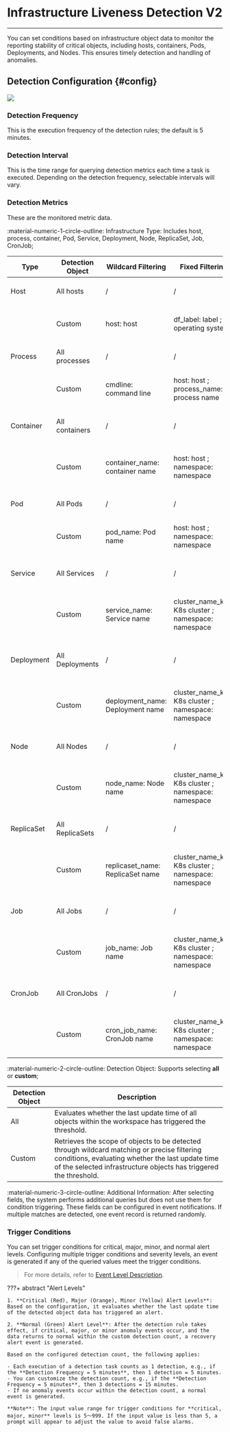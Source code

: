 # Infrastructure Liveness Detection V2
---

You can set conditions based on infrastructure object data to monitor the reporting stability of critical objects, including hosts, containers, Pods, Deployments, and Nodes. This ensures timely detection and handling of anomalies.

## Detection Configuration {#config}

![](../img/monitor18.png)

### Detection Frequency

This is the execution frequency of the detection rules; the default is 5 minutes.

### Detection Interval

This is the time range for querying detection metrics each time a task is executed. Depending on the detection frequency, selectable intervals will vary.

### Detection Metrics

These are the monitored metric data.

:material-numeric-1-circle-outline: Infrastructure Type: Includes host, process, container, Pod, Service, Deployment, Node, ReplicaSet, Job, CronJob;

| Type | Detection Object | Wildcard Filtering | Fixed Filtering | DQL Query |
| --- | --- | --- | --- | --- |
| Host | All hosts | / | / | O::`host_processes`:((now()-last_update_time)/1000 AS `Result`) by cmdline |
|  | Custom | host: host | df_label: label ; os: operating system | O::`HOST`:((now()-last_update_time)/1000 AS `Result`) {filter conditions} by host |
| Process | All processes | / | / | O::`HOST`:((now()-last_update_time)/1000 AS `Result`) by host |
|  | Custom | cmdline: command line | host: host ; process_name: process name | O::`host_processes`:((now()-last_update_time)/1000 AS `Result`) {filter conditions} by cmdline |
| Container | All containers | / | / | O::`docker_containers`:((now()-last_update_time)/1000 AS `Result`) by container_name |
|  | Custom | container_name: container name | host: host ; namespace: namespace | O::`docker_containers`:((now()-last_update_time)/1000 AS `Result`) {filter conditions} by container_name |
| Pod | All Pods | / | / | O::`kubelet_pod`:((now()-last_update_time)/1000 AS `Result`) by pod_name |
|  | Custom | pod_name: Pod name | host: host ; namespace: namespace | O::`kubelet_pod`:((now()-last_update_time)/1000 AS `Result`) {filter conditions} by pod_name |
| Service | All Services | / | / | O::`kubernetes_services`:((now()-last_update_time)/1000 AS `Result`) by service_name |
|  | Custom | service_name: Service name | cluster_name_k8s: K8s cluster ; namespace: namespace | O::`kubernetes_services`:((now()-last_update_time)/1000 AS `Result`) {filter conditions} by service_name |
| Deployment | All Deployments | / | / | O::`kubernetes_deployments`:((now()-last_update_time)/1000 AS `Result`) by deployment_name |
|  | Custom | deployment_name: Deployment name | cluster_name_k8s: K8s cluster ; namespace: namespace | O::`kubernetes_deployments`:((now()-last_update_time)/1000 AS `Result`) {filter conditions} by deployment_name |
| Node | All Nodes | / | / | O::`kubernetes_nodes`:((now()-last_update_time)/1000 AS `Result`) by node_name |
|  | Custom | node_name: Node name | cluster_name_k8s: K8s cluster ; namespace: namespace | O::`kubernetes_nodes`:((now()-last_update_time)/1000 AS `Result`) {filter conditions} by node_name |
| ReplicaSet | All ReplicaSets | / | / | O::`kubernetes_replica_sets`:((now()-last_update_time)/1000 AS `Result`) by replicaset_name |
|  | Custom | replicaset_name: ReplicaSet name | cluster_name_k8s: K8s cluster ; namespace: namespace | O::`kubernetes_replica_sets`:((now()-last_update_time)/1000 AS `Result`) {filter conditions} by replicaset_name |
| Job | All Jobs | / | / | O::`kubernetes_jobs`:((now()-last_update_time)/1000 AS `Result`) by job_name |
|  | Custom | job_name: Job name | cluster_name_k8s: K8s cluster ; namespace: namespace | O::`kubernetes_jobs`:((now()-last_update_time)/1000 AS `Result`) {filter conditions} by job_name |
| CronJob | All CronJobs | / | / | O::`kubernetes_cron_jobs`:((now()-last_update_time)/1000 AS `Result`) by cron_job_name |
|  | Custom | cron_job_name: CronJob name | cluster_name_k8s: K8s cluster ; namespace: namespace | O::`kubernetes_cron_jobs`:((now()-last_update_time)/1000 AS `Result`) {filter conditions} by cron_job_name |

:material-numeric-2-circle-outline: Detection Object: Supports selecting **all** or **custom**;

| Detection Object | Description |
| --- | --- |
| All | Evaluates whether the last update time of all objects within the workspace has triggered the threshold. |
| Custom | Retrieves the scope of objects to be detected through wildcard matching or precise filtering conditions, evaluating whether the last update time of the selected infrastructure objects has triggered the threshold. |

:material-numeric-3-circle-outline: Additional Information: After selecting fields, the system performs additional queries but does not use them for condition triggering. These fields can be configured in event notifications. If multiple matches are detected, one event record is returned randomly.

### Trigger Conditions

You can set trigger conditions for critical, major, minor, and normal alert levels. Configuring multiple trigger conditions and severity levels, an event is generated if any of the queried values meet the trigger conditions.

> For more details, refer to [Event Level Description](event-level-description.md).

???+ abstract "Alert Levels"

    1. **Critical (Red), Major (Orange), Minor (Yellow) Alert Levels**: Based on the configuration, it evaluates whether the last update time of the detected object data has triggered an alert.

    2. **Normal (Green) Alert Level**: After the detection rule takes effect, if critical, major, or minor anomaly events occur, and the data returns to normal within the custom detection count, a recovery alert event is generated.

    Based on the configured detection count, the following applies:

    - Each execution of a detection task counts as 1 detection, e.g., if the **Detection Frequency = 5 minutes**, then 1 detection = 5 minutes.
    - You can customize the detection count, e.g., if the **Detection Frequency = 5 minutes**, then 3 detections = 15 minutes.
    - If no anomaly events occur within the detection count, a normal event is generated.

    **Note**: The input value range for trigger conditions for **critical, major, minor** levels is 5～999. If the input value is less than 5, a prompt will appear to adjust the value to avoid false alarms.